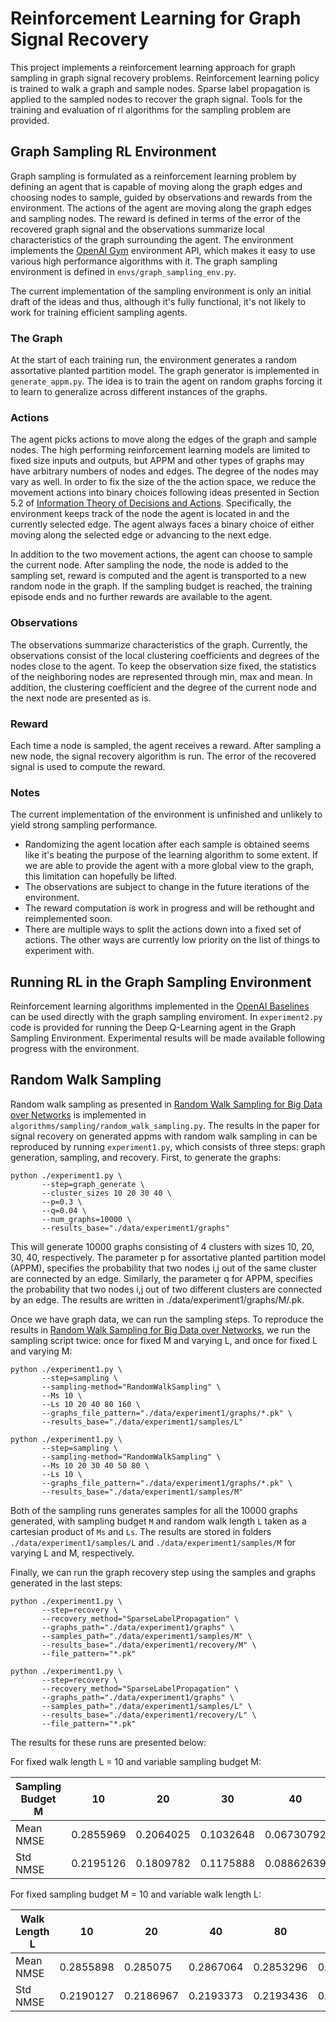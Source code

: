 # Reinforcement Learning for Graph Signal Recovery
This project implements a reinforcement learning approach for graph sampling in
graph signal recovery problems. Reinforcement learning policy is trained to
walk a graph and sample nodes. Sparse label propagation is applied to the
sampled nodes to recover the graph signal. Tools for the training and
evaluation of rl algorithms for the sampling problem are provided.

## Graph Sampling RL Environment
Graph sampling is formulated as a reinforcement learning problem by defining an
agent that is capable of moving along the graph edges and choosing nodes to
sample, guided by observations and rewards from the environment. The actions of
the agent are moving along the graph edges and sampling nodes. The reward is
defined in terms of the error of the recovered graph signal and the
observations summarize local characteristics of the graph surrounding the
agent. The environment implements the [OpenAI
Gym](https://github.com/openai/gym) environment API, which makes it easy to use
various high performance algorithms with it. The graph sampling environment is
defined in `envs/graph_sampling_env.py`.

The current implementation of the sampling environment is only an initial draft
of the ideas and thus, although it's fully functional, it's not likely to work
for training efficient sampling agents.

### The Graph
At the start of each training run, the environment generates a random
assortative planted partition model. The graph generator is implemented in
`generate_appm.py`. The idea is to train the agent on random graphs forcing it
to learn to generalize across different instances of the graphs.

### Actions
The agent picks actions to move along the edges of the graph and sample
nodes. The high performing reinforcement learning models are limited to fixed
size inputs and outputs, but APPM and other types of graphs may have arbitrary
numbers of nodes and edges.  The degree of the nodes may vary as well. In
order to fix the size of the the action space, we reduce the movement actions
into binary choices following ideas presented in Section 5.2 of [Information
Theory of Decisions and
Actions](https://link.springer.com/chapter/10.1007/978-1-4419-1452-1_19).
Specifically, the environment keeps track of the node the agent is located in
and the currently selected edge. The agent always faces a binary choice of
either moving along the selected edge or advancing to the next edge.

In addition to the two movement actions, the agent can choose to sample the
current node. After sampling the node, the node is added to the sampling set,
reward is computed and the agent is transported to a new random node in the
graph. If the sampling budget is reached, the training episode ends and no
further rewards are available to the agent.

### Observations
The observations summarize characteristics of the graph. Currently, the
observations consist of the local clustering coefficients and degrees of the
nodes close to the agent. To keep the observation size fixed, the statistics of
the neighboring nodes are represented through min, max and mean. In addition,
the clustering coefficient and the degree of the current node and the next node
are presented as is.

### Reward
Each time a node is sampled, the agent receives a reward. After sampling a new
node, the signal recovery algorithm is run. The error of the recovered signal
is used to compute the reward.

### Notes
The current implementation of the environment is unfinished and unlikely to
yield strong sampling performance.

* Randomizing the agent location after each sample is obtained seems like it's
  beating the purpose of the learning algorithm to some extent. If we are able
  to provide the agent with a more global view to the graph, this limitation
  can hopefully be lifted.
* The observations are subject to change in the future iterations of the
  environment.
* The reward computation is work in progress and will be rethought and
  reimplemented soon.
* There are multiple ways to split the actions down into a fixed set of
  actions. The other ways are currently low priority on the list of things to
  experiment with.

## Running RL in the Graph Sampling Environment
Reinforcement learning algorithms implemented in the [OpenAI
Baselines](https://github.com/openai/baselines/) can be used directly with the
graph sampling enviroment. In `experiment2.py` code is provided for running the
Deep Q-Learning agent in the Graph Sampling Environment. Experimental results
will be made available following progress with the environment.

## Random Walk Sampling
Random walk sampling as presented in [Random Walk Sampling for Big Data over
Networks](https://arxiv.org/abs/1704.04799v1) is implemented in
`algorithms/sampling/random_walk_sampling.py`. The results in the paper for
signal recovery on generated appms with random walk sampling in can be
reproduced by running `experiment1.py`, which consists of three steps: graph generation, sampling, and recovery. First, to generate the graphs:

```
python ./experiment1.py \
       --step=graph_generate \
       --cluster_sizes 10 20 30 40 \
       --p=0.3 \
       --q=0.04 \
       --num_graphs=10000 \
       --results_base="./data/experiment1/graphs"
```

This will generate 10000 graphs consisting of 4 clusters with sizes 10, 20, 30, 40, respectively. The parameter p for assortative planted partition model (APPM), specifies the probability that two nodes i,j out of the same cluster are connected by an edge. Similarly, the parameter q for APPM, specifies the probability that two nodes i,j out of two different clusters are connected by an edge. The results are written in ./data/experiment1/graphs/M/<timestamp>.pk.

Once we have graph data, we can run the sampling steps. To reproduce the results in [Random Walk Sampling for Big Data over Networks](https://arxiv.org/abs/1704.04799v1), we run the sampling script twice: once for fixed M and varying L, and once for fixed L and varying M:

```
python ./experiment1.py \
       --step=sampling \
       --sampling-method="RandomWalkSampling" \
       --Ms 10 \
       --Ls 10 20 40 80 160 \
       --graphs_file_pattern="./data/experiment1/graphs/*.pk" \
       --results_base="./data/experiment1/samples/L"

python ./experiment1.py \
       --step=sampling \
       --sampling-method="RandomWalkSampling" \
       --Ms 10 20 30 40 50 80 \
       --Ls 10 \
       --graphs_file_pattern="./data/experiment1/graphs/*.pk" \
       --results_base="./data/experiment1/samples/M"
```

Both of the sampling runs generates samples for all the 10000 graphs generated, with sampling budget `M` and random walk length `L` taken as a cartesian product of `Ms` and `Ls`. The results are stored in folders `./data/experiment1/samples/L` and `./data/experiment1/samples/M` for varying L and M, respectively.

Finally, we can run the graph recovery step using the samples and graphs generated in the last steps:

```
python ./experiment1.py \
       --step=recovery \
       --recovery_method="SparseLabelPropagation" \
       --graphs_path="./data/experiment1/graphs" \
       --samples_path="./data/experiment1/samples/M" \
       --results_base="./data/experiment1/recovery/M" \
       --file_pattern="*.pk"

python ./experiment1.py \
       --step=recovery \
       --recovery_method="SparseLabelPropagation" \
       --graphs_path="./data/experiment1/graphs" \
       --samples_path="./data/experiment1/samples/L" \
       --results_base="./data/experiment1/recovery/L" \
       --file_pattern="*.pk"
```

The results for these runs are presented below:

For fixed walk length L = 10 and variable sampling budget M:

| Sampling Budget M  |        10 |        20 |       30  |        40 |        50 |       80  |
| ------------------ | --------- | --------- | --------- | --------- | --------- | --------- |
| Mean NMSE          | 0.2855969 | 0.2064025 | 0.1032648 | 0.06730792 | 0.0480482 | 0.01553402 |
| Std NMSE           | 0.2195126 | 0.1809782 | 0.1175888 | 0.08862639 | 0.06797459 | 0.02729504 |

For fixed sampling budget M = 10 and variable walk length L:


| Walk Length L |        10 |        20 |      40  |        80 |       160 |
| ------------- | --------- | --------- | -------- | --------- | --------- |
| Mean NMSE     | 0.2855898 | 0.285075 | 0.2867064 | 0.2853296 | 0.2859527 |
| Std NMSE      | 0.2190127 | 0.2186967 | 0.2193373 | 0.2193436 | 0.2201135 |
